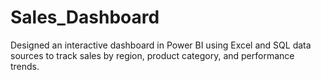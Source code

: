 # Sales_Dashboard
Designed an interactive dashboard in Power BI using Excel and SQL data sources to track sales by region, product category, and performance trends.
